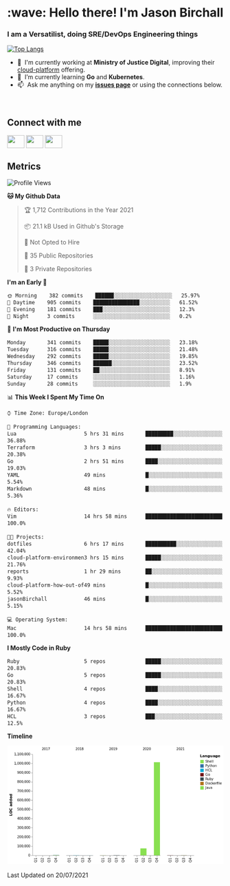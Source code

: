 <h1 align="left" id="jason-title">:wave: Hello there! I'm Jason Birchall</h1>
<h3 align="left">I am a Versatilist, doing SRE/DevOps Engineering things</h3>

[![Top Langs](https://github-readme-stats.vercel.app/api?username=jasonBirchall&show_icons=true&count_private=true&include_all_commits=true&theme=gruvbox)](https://github.com/anuraghazra/github-readme-stats)

- :office: &nbsp;I'm currently working at **Ministry of Justice Digital**, improving their [cloud-platform](https://github.com/ministryofjustice/cloud-platform) offering.
- :seedling: &nbsp;I’m currently learning **Go** and **Kubernetes**.
- :mailbox: &nbsp;Ask me anything on my **[issues page]** or using the connections below.


<br>

<h2>Connect with me</h2>
<p>
<a href="https://twitter.com/jsonBirchall" target="blank"><img align="center" src="https://cdn.jsdelivr.net/npm/simple-icons@3.0.1/icons/twitter.svg" alt="" height="30" width="40" /></a>
<a href="https://keybase.io/json0" target="blank"><img align="center" src="https://cdn.jsdelivr.net/npm/simple-icons@3.0.1/icons/keybase.svg" alt="" height="30" width="40" /></a>
<a href="https://www.reddit.com/user/kakorate" target="blank"><img align="center" src="https://cdn.jsdelivr.net/npm/simple-icons@3.0.1/icons/reddit.svg" alt="" height="30" width="40" /></a>
</p>

<h2>Metrics</h2>

<!--START_SECTION:waka-->
![Profile Views](http://img.shields.io/badge/Profile%20Views-0-blue)

**🐱 My Github Data** 

> 🏆 1,712 Contributions in the Year 2021
 > 
> 📦 21.1 kB Used in Github's Storage 
 > 
> 🚫 Not Opted to Hire
 > 
> 📜 35 Public Repositories 
 > 
> 🔑 3 Private Repositories  
 > 
**I'm an Early 🐤** 

```text
🌞 Morning    382 commits    ██████░░░░░░░░░░░░░░░░░░░   25.97% 
🌆 Daytime    905 commits    ███████████████░░░░░░░░░░   61.52% 
🌃 Evening    181 commits    ███░░░░░░░░░░░░░░░░░░░░░░   12.3% 
🌙 Night      3 commits      ░░░░░░░░░░░░░░░░░░░░░░░░░   0.2%

```
📅 **I'm Most Productive on Thursday** 

```text
Monday       341 commits    █████░░░░░░░░░░░░░░░░░░░░   23.18% 
Tuesday      316 commits    █████░░░░░░░░░░░░░░░░░░░░   21.48% 
Wednesday    292 commits    █████░░░░░░░░░░░░░░░░░░░░   19.85% 
Thursday     346 commits    ██████░░░░░░░░░░░░░░░░░░░   23.52% 
Friday       131 commits    ██░░░░░░░░░░░░░░░░░░░░░░░   8.91% 
Saturday     17 commits     ░░░░░░░░░░░░░░░░░░░░░░░░░   1.16% 
Sunday       28 commits     ░░░░░░░░░░░░░░░░░░░░░░░░░   1.9%

```


📊 **This Week I Spent My Time On** 

```text
⌚︎ Time Zone: Europe/London

💬 Programming Languages: 
Lua                      5 hrs 31 mins       █████████░░░░░░░░░░░░░░░░   36.88% 
Terraform                3 hrs 3 mins        █████░░░░░░░░░░░░░░░░░░░░   20.38% 
Go                       2 hrs 51 mins       ████░░░░░░░░░░░░░░░░░░░░░   19.03% 
YAML                     49 mins             █░░░░░░░░░░░░░░░░░░░░░░░░   5.54% 
Markdown                 48 mins             █░░░░░░░░░░░░░░░░░░░░░░░░   5.36%

🔥 Editors: 
Vim                      14 hrs 58 mins      █████████████████████████   100.0%

🐱‍💻 Projects: 
dotfiles                 6 hrs 17 mins       ██████████░░░░░░░░░░░░░░░   42.04% 
cloud-platform-environmen3 hrs 15 mins       █████░░░░░░░░░░░░░░░░░░░░   21.76% 
reports                  1 hr 29 mins        ██░░░░░░░░░░░░░░░░░░░░░░░   9.93% 
cloud-platform-how-out-of49 mins             █░░░░░░░░░░░░░░░░░░░░░░░░   5.52% 
jasonBirchall            46 mins             █░░░░░░░░░░░░░░░░░░░░░░░░   5.15%

💻 Operating System: 
Mac                      14 hrs 58 mins      █████████████████████████   100.0%

```

**I Mostly Code in Ruby** 

```text
Ruby                     5 repos             █████░░░░░░░░░░░░░░░░░░░░   20.83% 
Go                       5 repos             █████░░░░░░░░░░░░░░░░░░░░   20.83% 
Shell                    4 repos             ████░░░░░░░░░░░░░░░░░░░░░   16.67% 
Python                   4 repos             ████░░░░░░░░░░░░░░░░░░░░░   16.67% 
HCL                      3 repos             ███░░░░░░░░░░░░░░░░░░░░░░   12.5%

```


**Timeline**

![Chart not found](https://raw.githubusercontent.com/jasonBirchall/jasonBirchall/main/charts/bar_graph.png) 


 Last Updated on 20/07/2021
<!--END_SECTION:waka-->

<!-- links -->

[issues page]: https://github.com/jasonBirchall/jasonBirchall/issues "jasonBirchall/issues"
